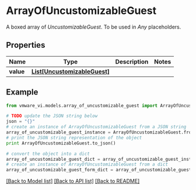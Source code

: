 # ArrayOfUncustomizableGuest

A boxed array of *UncustomizableGuest*. To be used in *Any* placeholders. 

## Properties
Name | Type | Description | Notes
------------ | ------------- | ------------- | -------------
**value** | [**List[UncustomizableGuest]**](UncustomizableGuest.md) |  | 

## Example

```python
from vmware_vi.models.array_of_uncustomizable_guest import ArrayOfUncustomizableGuest

# TODO update the JSON string below
json = "{}"
# create an instance of ArrayOfUncustomizableGuest from a JSON string
array_of_uncustomizable_guest_instance = ArrayOfUncustomizableGuest.from_json(json)
# print the JSON string representation of the object
print ArrayOfUncustomizableGuest.to_json()

# convert the object into a dict
array_of_uncustomizable_guest_dict = array_of_uncustomizable_guest_instance.to_dict()
# create an instance of ArrayOfUncustomizableGuest from a dict
array_of_uncustomizable_guest_form_dict = array_of_uncustomizable_guest.from_dict(array_of_uncustomizable_guest_dict)
```
[[Back to Model list]](../README.md#documentation-for-models) [[Back to API list]](../README.md#documentation-for-api-endpoints) [[Back to README]](../README.md)


